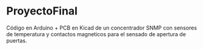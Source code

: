 # ProyectoFinal
 Código en Arduino + PCB en Kicad de un concentrador SNMP con sensores de temperatura y contactos magneticos para el sensado de apertura de puertas.
